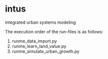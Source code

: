 # intus
integrated urban systems modeling


The execution order of the run-files is as follows:

<ol>
<li>runme_data_import.py</li>
<li>runme_learn_land_value.py</li>
<li>runme_simulate_urban_growth.py</li>
</ol>
